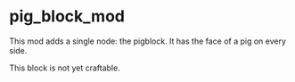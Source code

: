 # pig_block_mod

This mod adds a single node: the pigblock.
It has the face of a pig on every side.

This block is not yet craftable.
